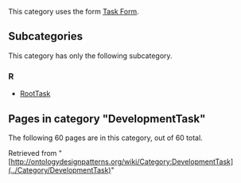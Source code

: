 This category uses the form [Task Form](http://ontologydesignpatterns.org/wiki/Form:Task_Form "Form:Task Form").





## Subcategories


This category has only the following subcategory.


### R


* [RootTask](../Category/RootTask "Category:RootTask")



## Pages in category "DevelopmentTask"


The following 60 pages are in this category, out of 60 total.




Retrieved from "[http://ontologydesignpatterns.org/wiki/Category:DevelopmentTask](../Category/DevelopmentTask)"